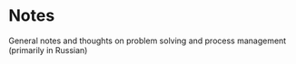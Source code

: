 # Notes
General notes and thoughts on problem solving and process management (primarily in Russian)
